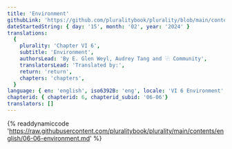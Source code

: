 ```yaml
---
title: 'Environment'
githubLink: 'https://github.com/pluralitybook/plurality/blob/main/contents/english/06-06-environment.md'
dateStartedString: { day: '15', month: '02', year: '2024' }
translations:
  {
    plurality: 'Chapter VI 6',
    subtitle: 'Environment',
    authorsLead: 'By E. Glen Weyl, Audrey Tang and ⿻ Community',
    translatorsLead: 'Translated by:',
    return: 'return',
    chapters: 'chapters',
  }
language: { en: 'english', iso6392B: 'eng', locale: 'VI 6 Environment' }
chapterid: { chapterid: 6, chapterid_subid: '06-06'}
translators: []
---
```

{% readdynamiccode 'https://raw.githubusercontent.com/pluralitybook/plurality/main/contents/english/06-06-environment.md' %}
